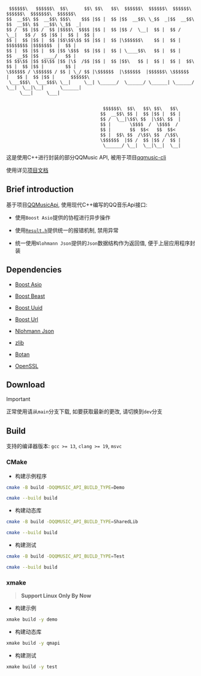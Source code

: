 ```
 $$$$$$\   $$$$$$\  $$\      $$\ $$\   $$\  $$$$$$\  $$$$$$\  $$$$$$\      $$$$$$\  $$$$$$$\  $$$$$$\ 
$$  __$$\ $$  __$$\ $$$\    $$$ |$$ |  $$ |$$  __$$\ \_$$  _|$$  __$$\    $$  __$$\ $$  __$$\ \_$$  _|
$$ /  $$ |$$ /  $$ |$$$$\  $$$$ |$$ |  $$ |$$ /  \__|  $$ |  $$ /  \__|   $$ /  $$ |$$ |  $$ |  $$ |  
$$ |  $$ |$$ |  $$ |$$\$$\$$ $$ |$$ |  $$ |\$$$$$$\    $$ |  $$ |         $$$$$$$$ |$$$$$$$  |  $$ |  
$$ |  $$ |$$ |  $$ |$$ \$$$  $$ |$$ |  $$ | \____$$\   $$ |  $$ |         $$  __$$ |$$  ____/   $$ |  
$$ $$\$$ |$$ $$\$$ |$$ |\$  /$$ |$$ |  $$ |$$\   $$ |  $$ |  $$ |  $$\    $$ |  $$ |$$ |        $$ |  
\$$$$$$ / \$$$$$$ / $$ | \_/ $$ |\$$$$$$  |\$$$$$$  |$$$$$$\ \$$$$$$  |   $$ |  $$ |$$ |      $$$$$$\ 
 \___$$$\  \___$$$\ \__|     \__| \______/  \______/ \______| \______/    \__|  \__|\__|      \______|
     \___|     \___|                                                                                           
                                                                                                               
                                                                                                               
                                    $$$$$$\  $$\   $$\ $$\   $$\                                              
                                   $$  __$$\ $$ |  $$ |$$ |  $$ |                                             
                                   $$ /  \__|\$$\ $$  |\$$\ $$  |                                             
                                   $$ |       \$$$$  /  \$$$$  /                                              
                                   $$ |       $$  $$<   $$  $$<                                               
                                   $$ |  $$\ $$  /\$$\ $$  /\$$\                                              
                                   \$$$$$$  |$$ /  $$ |$$ /  $$ |                                             
                                    \______/ \__|  \__|\__|  \__|                                             
```

这是使用C++进行封装的部分QQMusic API, 被用于项目[qqmusic-cli](https://www.github.com/aurora0x27/qqmusic-cli)

使用详见[项目文档](https://aurora0x27.github.io/qqmusic-api-cxx/)

## Brief introduction

基于项目[QQMusicApi](https://github.com/luren-dc/QQMusicApi), 使用现代C++编写的QQ音乐Api接口:

- 使用`Boost Asio`提供的协程进行异步操作

- 使用[`Result.h`](https://github.com/oktal/result)提供统一的报错机制, 禁用异常

- 统一使用`Nlohmann Json`提供的`Json`数据结构作为返回值, 便于上层应用程序封装

## Dependencies

- [Boost Asio](https://www.boost.org/doc/libs/1_85_0/libs/beast/doc/html/index.html)

- [Boost Beast](https://www.boost.org/doc/libs/1_85_0/libs/beast/doc/html/index.html)

- [Boost Uuid](https://www.boost.org/doc/libs/1_73_0/libs/uuid/doc/uuid.html)

- [Boost Url](https://www.boost.org/doc/libs/1_85_0/libs/url/doc/html/index.html)

- [Nlohmann Json](https://json.nlohmann.me/)

- [zlib](https://github.com/madler/zlib)

- [Botan](https://botan.randombit.net/)

- [OpenSSL](https://openssl-library.org/)

## Download

> [!Important]
>
> 正常使用请从`main`分支下载, 如要获取最新的更改, 请切换到`dev`分支

## Build

支持的编译器版本: `gcc >= 13`, `clang >= 19`, `msvc`

### CMake

- 构建示例程序

```bash
cmake -B build -DQQMUSIC_API_BUILD_TYPE=Demo

cmake --build build
```

- 构建动态库

```bash
cmake -B build -DQQMUSIC_API_BUILD_TYPE=SharedLib

cmake --build build
```

- 构建测试

```bash
cmake -B build -DQQMUSIC_API_BUILD_TYPE=Test

cmake --build build
```

### xmake

> **Support Linux Only By Now**

- 构建示例

```bash
xmake build -y demo
```

- 构建动态库

```bash
xmake build -y qmapi
```

- 构建测试

```bash
xmake build -y test
```
